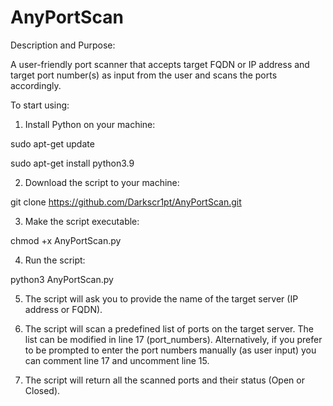 # AnyPortScan

Description and Purpose:

A user-friendly port scanner that accepts target FQDN or IP address and target port number(s) as input from the user and scans the ports accordingly.

To start using:

1. Install Python on your machine:

sudo apt-get update

sudo apt-get install python3.9

2. Download the script to your machine:

git clone https://github.com/Darkscr1pt/AnyPortScan.git

3. Make the script executable:

chmod +x AnyPortScan.py

4. Run the script: 

python3 AnyPortScan.py

5. The script will ask you to provide the name of the target server (IP address or FQDN).

6. The script will scan a predefined list of ports on the target server. The list can be modified in line 17 (port_numbers). Alternatively, if you prefer to be prompted to enter the port numbers manually (as user input) you can comment line 17 and uncomment line 15.

7. The script will return all the scanned ports and their status (Open or Closed).

